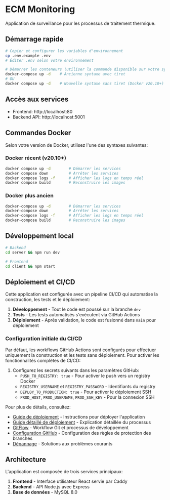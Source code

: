 # ECM Monitoring

Application de surveillance pour les processus de traitement thermique.

## Démarrage rapide

```bash
# Copier et configurer les variables d'environnement
cp .env.example .env
# Éditer .env selon votre environnement

# Démarrer les conteneurs (utiliser la commande disponible sur votre système)
docker-compose up -d    # Ancienne syntaxe avec tiret
# OU
docker compose up -d    # Nouvelle syntaxe sans tiret (Docker v20.10+)
```

## Accès aux services

- Frontend: http://localhost:80
- Backend API: http://localhost:5001

## Commandes Docker

Selon votre version de Docker, utilisez l'une des syntaxes suivantes:

### Docker récent (v20.10+)
```bash
docker compose up -d        # Démarrer les services
docker compose down         # Arrêter les services
docker compose logs -f      # Afficher les logs en temps réel
docker compose build        # Reconstruire les images
```

### Docker plus ancien
```bash
docker-compose up -d        # Démarrer les services
docker-compose down         # Arrêter les services
docker-compose logs -f      # Afficher les logs en temps réel
docker-compose build        # Reconstruire les images
```

## Développement local

```bash
# Backend
cd server && npm run dev

# Frontend  
cd client && npm start
```

## Déploiement et CI/CD

Cette application est configurée avec un pipeline CI/CD qui automatise la construction, les tests et le déploiement:

1. **Développement** - Tout le code est poussé sur la branche `dev`
2. **Tests** - Les tests automatisés s'exécutent via GitHub Actions
3. **Déploiement** - Après validation, le code est fusionné dans `main` pour déploiement

### Configuration initiale du CI/CD

Par défaut, les workflows GitHub Actions sont configurés pour effectuer uniquement la construction et les tests sans déploiement. Pour activer les fonctionnalités complètes de CI/CD:

1. Configurez les secrets suivants dans les paramètres GitHub:
   - `PUSH_TO_REGISTRY: true` - Pour activer le push vers un registry Docker
   - `REGISTRY_USERNAME` et `REGISTRY_PASSWORD` - Identifiants du registry
   - `DEPLOY_TO_PRODUCTION: true` - Pour activer le déploiement SSH
   - `PROD_HOST`, `PROD_USERNAME`, `PROD_SSH_KEY` - Pour la connexion SSH

Pour plus de détails, consultez:
- [Guide de déploiement](./DEPLOYMENT_GUIDE.md) - Instructions pour déployer l'application
- [Guide détaillé de déploiement](./DETAILED_DEPLOYMENT.md) - Explication détaillée du processus
- [GitFlow](./GITFLOW.md) - Workflow Git et processus de développement
- [Configuration GitHub](./GITHUB_SETUP.md) - Configuration des règles de protection des branches
- [Dépannage](./TROUBLESHOOTING.md) - Solutions aux problèmes courants

## Architecture

L'application est composée de trois services principaux:
1. **Frontend** - Interface utilisateur React servie par Caddy
2. **Backend** - API Node.js avec Express
3. **Base de données** - MySQL 8.0